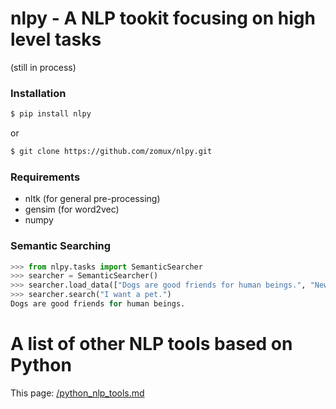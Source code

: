 nlpy - A NLP tookit focusing on high level tasks 
===

(still in process)

### Installation
```bash
$ pip install nlpy
```
or
```bash
$ git clone https://github.com/zomux/nlpy.git
```

### Requirements
- nltk (for general pre-processing)
- gensim (for word2vec)
- numpy

### Semantic Searching

```python
>>> from nlpy.tasks import SemanticSearcher
>>> searcher = SemanticSearcher()
>>> searcher.load_data(["Dogs are good friends for human beings.", "New tennis court has been built in the school."])
>>> searcher.search("I want a pet.")
Dogs are good friends for human beings.
```


A list of other NLP tools based on Python
===

This page: [/python_nlp_tools.md](/python_nlp_tools.md)

